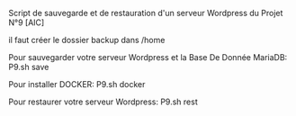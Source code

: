 Script de sauvegarde et de restauration d'un serveur Wordpress du Projet N°9 [AIC]

il faut créer le dossier backup dans /home

Pour sauvegarder votre serveur Wordpress et la Base De Donnée MariaDB: P9.sh save

Pour installer DOCKER: P9.sh docker

Pour restaurer votre serveur Wordpress: P9.sh rest
